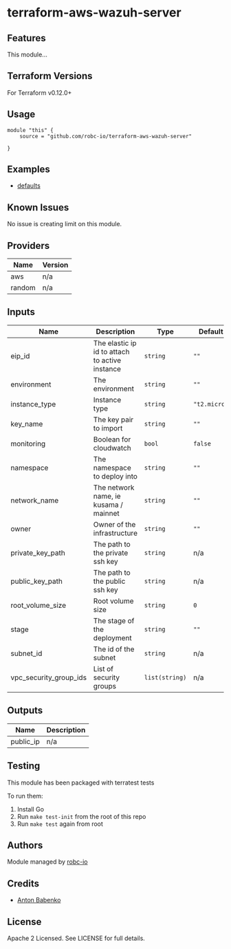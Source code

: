 # terraform-aws-wazuh-server

## Features

This module...

## Terraform Versions

For Terraform v0.12.0+

## Usage

```
module "this" {
    source = "github.com/robc-io/terraform-aws-wazuh-server"

}
```
## Examples

- [defaults](https://github.com/robc-io/terraform-aws-wazuh-server/tree/master/examples/defaults)

## Known  Issues
No issue is creating limit on this module.

<!-- BEGINNING OF PRE-COMMIT-TERRAFORM DOCS HOOK -->
## Providers

| Name | Version |
|------|---------|
| aws | n/a |
| random | n/a |

## Inputs

| Name | Description | Type | Default | Required |
|------|-------------|------|---------|:-----:|
| eip\_id | The elastic ip id to attach to active instance | `string` | `""` | no |
| environment | The environment | `string` | `""` | no |
| instance\_type | Instance type | `string` | `"t2.micro"` | no |
| key\_name | The key pair to import | `string` | `""` | no |
| monitoring | Boolean for cloudwatch | `bool` | `false` | no |
| namespace | The namespace to deploy into | `string` | `""` | no |
| network\_name | The network name, ie kusama / mainnet | `string` | `""` | no |
| owner | Owner of the infrastructure | `string` | `""` | no |
| private\_key\_path | The path to the private ssh key | `string` | n/a | yes |
| public\_key\_path | The path to the public ssh key | `string` | n/a | yes |
| root\_volume\_size | Root volume size | `string` | `0` | no |
| stage | The stage of the deployment | `string` | `""` | no |
| subnet\_id | The id of the subnet | `string` | n/a | yes |
| vpc\_security\_group\_ids | List of security groups | `list(string)` | n/a | yes |

## Outputs

| Name | Description |
|------|-------------|
| public\_ip | n/a |

<!-- END OF PRE-COMMIT-TERRAFORM DOCS HOOK -->

## Testing
This module has been packaged with terratest tests

To run them:

1. Install Go
2. Run `make test-init` from the root of this repo
3. Run `make test` again from root

## Authors

Module managed by [robc-io](github.com/robc-io)

## Credits

- [Anton Babenko](https://github.com/antonbabenko)

## License

Apache 2 Licensed. See LICENSE for full details.